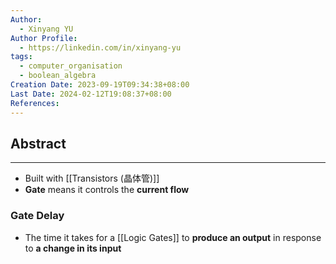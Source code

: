 ```yaml
---
Author:
  - Xinyang YU
Author Profile:
  - https://linkedin.com/in/xinyang-yu
tags:
  - computer_organisation
  - boolean_algebra
Creation Date: 2023-09-19T09:34:38+08:00
Last Date: 2024-02-12T19:08:37+08:00
References: 
---
```

## Abstract
---
- Built with [[Transistors (晶体管)]]
- **Gate** means it controls the **current flow**


### Gate Delay
- The time it takes for a [[Logic Gates]] to **produce an output** in response to **a change in its input**